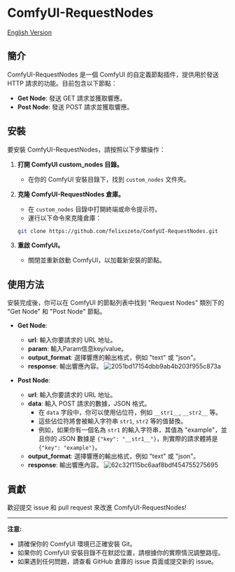 # ComfyUI-RequestNodes

[English Version](README.md)

## 簡介

ComfyUI-RequestNodes 是一個 ComfyUI 的自定義節點插件，提供用於發送 HTTP 請求的功能。目前包含以下節點：

*   **Get Node**: 發送 GET 請求並獲取響應。
*   **Post Node**: 發送 POST 請求並獲取響應。

## 安裝

要安裝 ComfyUI-RequestNodes，請按照以下步驟操作：

1.  **打開 ComfyUI custom_nodes 目錄。**
    *   在你的 ComfyUI 安裝目錄下，找到 `custom_nodes` 文件夾。

2.  **克隆 ComfyUI-RequestNodes 倉庫。**
    *   在 `custom_nodes` 目錄中打開終端或命令提示符。
    *   運行以下命令來克隆倉庫：

    ```bash
    git clone https://github.com/felixszeto/ComfyUI-RequestNodes.git
    ```

3.  **重啟 ComfyUI。**
    *   關閉並重新啟動 ComfyUI，以加載新安裝的節點。

## 使用方法

安裝完成後，你可以在 ComfyUI 的節點列表中找到 "Request Nodes" 類別下的 "Get Node" 和 "Post Node" 節點。

*   **Get Node**:
    *   **url**: 輸入你要請求的 URL 地址。
    *   **param**: 輸入Param信息key/value。
    *   **output_format**: 選擇響應的輸出格式，例如 "text" 或 "json"。
    *   **response**: 輸出響應內容。
 ![2051bd17154dbb9ab4b203f955c873a](https://github.com/user-attachments/assets/212b25d8-33ca-47dc-941f-61fce8b6e302)


*   **Post Node**:
    *   **url**: 輸入你要請求的 URL 地址。
    *   **data**: 輸入 POST 請求的數據，JSON 格式。
        *   在 `data` 字段中，你可以使用佔位符，例如 `__str1__`, `__str2__` 等。
        *   這些佔位符將會被輸入字符串 `str1`, `str2` 等的值替換。
        *   例如，如果你有一個名為 `str1` 的輸入字符串，其值為 "example"，並且你的 JSON 數據是 `{"key": "__str1__"}`，則實際的請求體將是 `{"key": "example"}`。
    *   **output_format**: 選擇響應的輸出格式，例如 "text" 或 "json"。
    *   **response**: 輸出響應內容。
![62c32f115bc6aaf8bdf454755275695](https://github.com/user-attachments/assets/4b157e19-7c31-40fe-9691-e43fabb81327)

## 貢獻

歡迎提交 issue 和 pull request 來改進 ComfyUI-RequestNodes!

---

**注意:**

*   請確保你的 ComfyUI 環境已正確安裝 Git。
*   如果你的 ComfyUI 安裝目錄不在默認位置，請根據你的實際情況調整路徑。
*   如果遇到任何問題，請查看 GitHub 倉庫的 issue 頁面或提交新的 issue。
